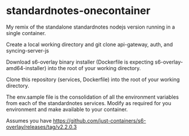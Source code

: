 # standardnotes-onecontainer
My remix of the standalone standardnotes  nodejs version running in a single container.  

Create a local working directory and git clone api-gateway, auth, and syncing-server-js

Download s6-overlay binary installer (Dockerfile is expecting s6-overlay-amd64-installer) into the root of your working directory.

Clone this repository (services, Dockerfile) into the root of your working directory.

The env.sample file is the consolidation of all the environment variables from each of the standardnotes services.  Modify as required for you environment and make available to your container.


Assumes you have https://github.com/just-containers/s6-overlay/releases/tag/v2.2.0.3 
